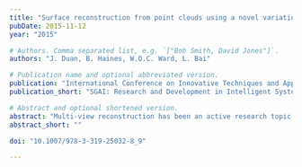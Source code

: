 ```yaml
---
title: "Surface reconstruction from point clouds using a novel variational model"
pubDate: 2015-11-12
year: "2015"

# Authors. Comma separated list, e.g. `["Bob Smith, David Jones"]`.
authors: "J. Duan, B. Haines, W.O.C. Ward, L. Bai"

# Publication name and optional abbreviated version.
publication: "International Conference on Innovative Techniques and Applications of Artificial Intelligence"
publication_short: "SGAI: Research and Development in Intelligent Systems XXXII"

# Abstract and optional shortened version.
abstract: "Multi-view reconstruction has been an active research topic in the computer vision community for decades. However, state of the art 3D reconstruction systems have lacked the speed, accuracy, and ease to use properties required by the industry. The work described in this paper is part of the effort to produce a multi-view reconstruction system for a UK company. A novel variational level set method is developed for reconstructing an accurate implicit surface for a set of unorganised points (point cloud). The variational model consists of three energy terms to ensure accurate and smooth surface reconstruction whilst preserving the fine details of the point cloud and increasing speed. The model also completely eliminated the need for reinitialisation associated with the level set method. Implementation details of the variational model using gradient descent optimisation are given, and the roles of its three energy terms are illustrated through numerical experiments. Experiments show that the proposed method outperformed the state of the art surface reconstruction approaches."
abstract_short: ""

doi: "10.1007/978-3-319-25032-8_9"

---
```

